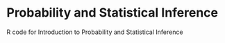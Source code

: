 # Probability and Statistical Inference
 R code for Introduction to Probability and Statistical Inference
